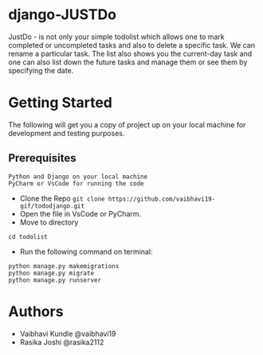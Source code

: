 # django-JUSTDo



JustDo - is not only your simple todolist which allows one to mark completed or uncompleted tasks and also to delete a specific task. 
We can rename a particular task.
The list also shows you the current-day task and one can also list down the future tasks and manage them or see them by specifying the date.

# Getting Started

The following will get you a copy of project up on your local machine for development and testing purposes.

## Prerequisites
```
Python and Django on your local machine
PyCharm or VsCode for running the code
```

- Clone the Repo  ```git clone https://github.com/vaibhavi19-gif/tododjango.git```
- Open the file in VsCode or PyCharm.
- Move to directory
``` 
cd todolist
```
- Run the following command on terminal:

```
python manage.py makemigrations
python manage.py migrate
python manage.py runserver

```

# Authors

- Vaibhavi Kundle
@vaibhavi19
- Rasika Joshi
@rasika2112
  




